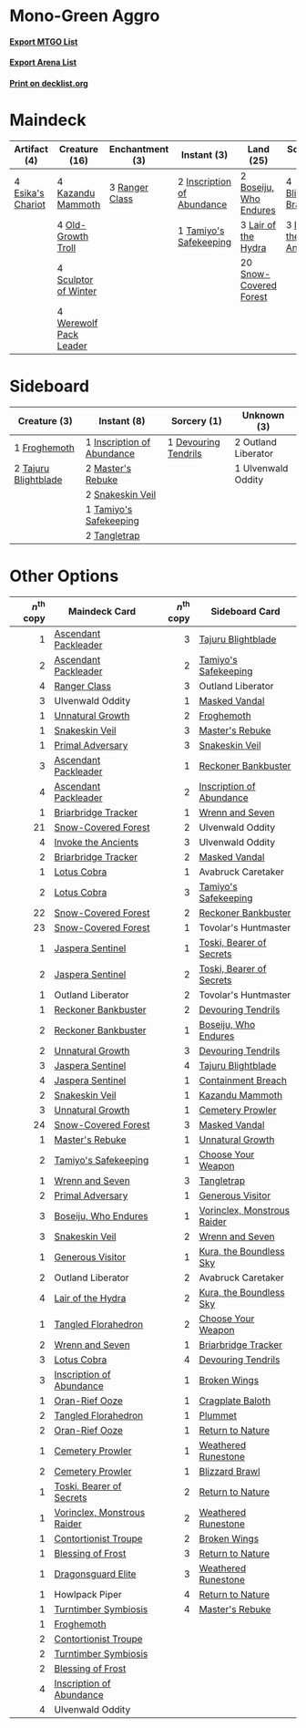 # Mono-Green Aggro

#### [Export MTGO List](../collection/Mono-Green%20Aggro/Mono-Green%20Aggro.txt)
#### [Export Arena List](../collection/Mono-Green%20Aggro/Mono-Green%20Aggro_arena.txt)
#### [Print on decklist.org](http://decklist.org/?deckmain=4%09Blizzard%20Brawl%0A2%09Boseiju,%20Who%20Endures%0A4%09Esika's%20Chariot%0A2%09Inscription%20of%20Abundance%0A3%09Invoke%20the%20Ancients%0A4%09Kazandu%20Mammoth%0A3%09Lair%20of%20the%20Hydra%0A4%09Old-Growth%20Troll%0A3%09Ranger%20Class%0A4%09Sculptor%20of%20Winter%0A20%09Snow-Covered%20Forest%0A1%09Tamiyo's%20Safekeeping%0A2%09Ulvenwald%20Oddity%0A4%09Werewolf%20Pack%20Leader&deckside=1%09Devouring%20Tendrils%0A1%09Froghemoth%0A1%09Inscription%20of%20Abundance%0A2%09Master's%20Rebuke%0A2%09Outland%20Liberator%0A2%09Snakeskin%20Veil%0A2%09Tajuru%20Blightblade%0A1%09Tamiyo's%20Safekeeping%0A2%09Tangletrap%0A1%09Ulvenwald%20Oddity)
# Maindeck

|                                        Artifact (4)                                        |                                          Creature (16)                                          |                                     Enchantment (3)                                     |                                             Instant (3)                                             |                                            Land (25)                                            |                                          Sorcery (7)                                           |   Unknown (2)    |
|--------------------------------------------------------------------------------------------|-------------------------------------------------------------------------------------------------|-----------------------------------------------------------------------------------------|-----------------------------------------------------------------------------------------------------|-------------------------------------------------------------------------------------------------|------------------------------------------------------------------------------------------------|------------------|
|4 [Esika's Chariot](http://gatherer.wizards.com/Pages/Card/Details.aspx?multiverseid=503783)|4 [Kazandu Mammoth](http://gatherer.wizards.com/Pages/Card/Details.aspx?multiverseid=491835)     |3 [Ranger Class](http://gatherer.wizards.com/Pages/Card/Details.aspx?multiverseid=527489)|2 [Inscription of Abundance](http://gatherer.wizards.com/Pages/Card/Details.aspx?multiverseid=491832)|2 [Boseiju, Who Endures](http://gatherer.wizards.com/Pages/Card/Details.aspx?multiverseid=548579)|4 [Blizzard Brawl](http://gatherer.wizards.com/Pages/Card/Details.aspx?multiverseid=503775)     |2 Ulvenwald Oddity|
|                                                                                            |4 [Old-Growth Troll](http://gatherer.wizards.com/Pages/Card/Details.aspx?multiverseid=503801)    |                                                                                         |1 [Tamiyo's Safekeeping](http://gatherer.wizards.com/Pages/Card/Details.aspx?multiverseid=548521)    |3 [Lair of the Hydra](http://gatherer.wizards.com/Pages/Card/Details.aspx?multiverseid=527546)   |3 [Invoke the Ancients](http://gatherer.wizards.com/Pages/Card/Details.aspx?multiverseid=548501)|                  |
|                                                                                            |4 [Sculptor of Winter](http://gatherer.wizards.com/Pages/Card/Details.aspx?multiverseid=503809)  |                                                                                         |                                                                                                     |20 [Snow-Covered Forest](http://gatherer.wizards.com/Pages/Card/Details.aspx?multiverseid=121192)|                                                                                                |                  |
|                                                                                            |4 [Werewolf Pack Leader](http://gatherer.wizards.com/Pages/Card/Details.aspx?multiverseid=527498)|                                                                                         |                                                                                                     |                                                                                                 |                                                                                                |                  |


# Sideboard

|                                         Creature (3)                                          |                                             Instant (8)                                             |                                          Sorcery (1)                                          |    Unknown (3)    |
|-----------------------------------------------------------------------------------------------|-----------------------------------------------------------------------------------------------------|-----------------------------------------------------------------------------------------------|-------------------|
|1 [Froghemoth](http://gatherer.wizards.com/Pages/Card/Details.aspx?multiverseid=527471)        |1 [Inscription of Abundance](http://gatherer.wizards.com/Pages/Card/Details.aspx?multiverseid=491832)|1 [Devouring Tendrils](http://gatherer.wizards.com/Pages/Card/Details.aspx?multiverseid=513603)|2 Outland Liberator|
|2 [Tajuru Blightblade](http://gatherer.wizards.com/Pages/Card/Details.aspx?multiverseid=491856)|2 [Master's Rebuke](http://gatherer.wizards.com/Pages/Card/Details.aspx?multiverseid=548511)         |                                                                                               |1 Ulvenwald Oddity |
|                                                                                               |2 [Snakeskin Veil](http://gatherer.wizards.com/Pages/Card/Details.aspx?multiverseid=503810)          |                                                                                               |                   |
|                                                                                               |1 [Tamiyo's Safekeeping](http://gatherer.wizards.com/Pages/Card/Details.aspx?multiverseid=548521)    |                                                                                               |                   |
|                                                                                               |2 [Tangletrap](http://gatherer.wizards.com/Pages/Card/Details.aspx?multiverseid=513622)              |                                                                                               |                   |


# Other Options

|*n*<sup>th</sup> copy|                                            Maindeck Card                                             |*n*<sup>th</sup> copy|                                            Sideboard Card                                            |
|--------------------:|------------------------------------------------------------------------------------------------------|--------------------:|------------------------------------------------------------------------------------------------------|
|                    1|[Ascendant Packleader](http://gatherer.wizards.com/Pages/Card/Details.aspx?multiverseid=541047)       |                    3|[Tajuru Blightblade](http://gatherer.wizards.com/Pages/Card/Details.aspx?multiverseid=491856)         |
|                    2|[Ascendant Packleader](http://gatherer.wizards.com/Pages/Card/Details.aspx?multiverseid=541047)       |                    2|[Tamiyo's Safekeeping](http://gatherer.wizards.com/Pages/Card/Details.aspx?multiverseid=548521)       |
|                    4|[Ranger Class](http://gatherer.wizards.com/Pages/Card/Details.aspx?multiverseid=527489)               |                    3|Outland Liberator                                                                                     |
|                    3|Ulvenwald Oddity                                                                                      |                    1|[Masked Vandal](http://gatherer.wizards.com/Pages/Card/Details.aspx?multiverseid=503800)              |
|                    1|[Unnatural Growth](http://gatherer.wizards.com/Pages/Card/Details.aspx?multiverseid=534997)           |                    2|[Froghemoth](http://gatherer.wizards.com/Pages/Card/Details.aspx?multiverseid=527471)                 |
|                    1|[Snakeskin Veil](http://gatherer.wizards.com/Pages/Card/Details.aspx?multiverseid=503810)             |                    3|[Master's Rebuke](http://gatherer.wizards.com/Pages/Card/Details.aspx?multiverseid=548511)            |
|                    1|[Primal Adversary](http://gatherer.wizards.com/Pages/Card/Details.aspx?multiverseid=534983)           |                    3|[Snakeskin Veil](http://gatherer.wizards.com/Pages/Card/Details.aspx?multiverseid=503810)             |
|                    3|[Ascendant Packleader](http://gatherer.wizards.com/Pages/Card/Details.aspx?multiverseid=541047)       |                    1|[Reckoner Bankbuster](http://gatherer.wizards.com/Pages/Card/Details.aspx?multiverseid=548568)        |
|                    4|[Ascendant Packleader](http://gatherer.wizards.com/Pages/Card/Details.aspx?multiverseid=541047)       |                    2|[Inscription of Abundance](http://gatherer.wizards.com/Pages/Card/Details.aspx?multiverseid=491832)   |
|                    1|[Briarbridge Tracker](http://gatherer.wizards.com/Pages/Card/Details.aspx?multiverseid=534957)        |                    1|[Wrenn and Seven](http://gatherer.wizards.com/Pages/Card/Details.aspx?multiverseid=534999)            |
|                   21|[Snow-Covered Forest](http://gatherer.wizards.com/Pages/Card/Details.aspx?multiverseid=121192)        |                    2|Ulvenwald Oddity                                                                                      |
|                    4|[Invoke the Ancients](http://gatherer.wizards.com/Pages/Card/Details.aspx?multiverseid=548501)        |                    3|Ulvenwald Oddity                                                                                      |
|                    2|[Briarbridge Tracker](http://gatherer.wizards.com/Pages/Card/Details.aspx?multiverseid=534957)        |                    2|[Masked Vandal](http://gatherer.wizards.com/Pages/Card/Details.aspx?multiverseid=503800)              |
|                    1|[Lotus Cobra](http://gatherer.wizards.com/Pages/Card/Details.aspx?multiverseid=438740)                |                    1|Avabruck Caretaker                                                                                    |
|                    2|[Lotus Cobra](http://gatherer.wizards.com/Pages/Card/Details.aspx?multiverseid=438740)                |                    3|[Tamiyo's Safekeeping](http://gatherer.wizards.com/Pages/Card/Details.aspx?multiverseid=548521)       |
|                   22|[Snow-Covered Forest](http://gatherer.wizards.com/Pages/Card/Details.aspx?multiverseid=121192)        |                    2|[Reckoner Bankbuster](http://gatherer.wizards.com/Pages/Card/Details.aspx?multiverseid=548568)        |
|                   23|[Snow-Covered Forest](http://gatherer.wizards.com/Pages/Card/Details.aspx?multiverseid=121192)        |                    1|Tovolar's Huntmaster                                                                                  |
|                    1|[Jaspera Sentinel](http://gatherer.wizards.com/Pages/Card/Details.aspx?multiverseid=503792)           |                    1|[Toski, Bearer of Secrets](http://gatherer.wizards.com/Pages/Card/Details.aspx?multiverseid=503813)   |
|                    2|[Jaspera Sentinel](http://gatherer.wizards.com/Pages/Card/Details.aspx?multiverseid=503792)           |                    2|[Toski, Bearer of Secrets](http://gatherer.wizards.com/Pages/Card/Details.aspx?multiverseid=503813)   |
|                    1|Outland Liberator                                                                                     |                    2|Tovolar's Huntmaster                                                                                  |
|                    1|[Reckoner Bankbuster](http://gatherer.wizards.com/Pages/Card/Details.aspx?multiverseid=548568)        |                    2|[Devouring Tendrils](http://gatherer.wizards.com/Pages/Card/Details.aspx?multiverseid=513603)         |
|                    2|[Reckoner Bankbuster](http://gatherer.wizards.com/Pages/Card/Details.aspx?multiverseid=548568)        |                    1|[Boseiju, Who Endures](http://gatherer.wizards.com/Pages/Card/Details.aspx?multiverseid=548579)       |
|                    2|[Unnatural Growth](http://gatherer.wizards.com/Pages/Card/Details.aspx?multiverseid=534997)           |                    3|[Devouring Tendrils](http://gatherer.wizards.com/Pages/Card/Details.aspx?multiverseid=513603)         |
|                    3|[Jaspera Sentinel](http://gatherer.wizards.com/Pages/Card/Details.aspx?multiverseid=503792)           |                    4|[Tajuru Blightblade](http://gatherer.wizards.com/Pages/Card/Details.aspx?multiverseid=491856)         |
|                    4|[Jaspera Sentinel](http://gatherer.wizards.com/Pages/Card/Details.aspx?multiverseid=503792)           |                    1|[Containment Breach](http://gatherer.wizards.com/Pages/Card/Details.aspx?multiverseid=513602)         |
|                    2|[Snakeskin Veil](http://gatherer.wizards.com/Pages/Card/Details.aspx?multiverseid=503810)             |                    1|[Kazandu Mammoth](http://gatherer.wizards.com/Pages/Card/Details.aspx?multiverseid=491835)            |
|                    3|[Unnatural Growth](http://gatherer.wizards.com/Pages/Card/Details.aspx?multiverseid=534997)           |                    1|[Cemetery Prowler](http://gatherer.wizards.com/Pages/Card/Details.aspx?multiverseid=541053)           |
|                   24|[Snow-Covered Forest](http://gatherer.wizards.com/Pages/Card/Details.aspx?multiverseid=121192)        |                    3|[Masked Vandal](http://gatherer.wizards.com/Pages/Card/Details.aspx?multiverseid=503800)              |
|                    1|[Master's Rebuke](http://gatherer.wizards.com/Pages/Card/Details.aspx?multiverseid=548511)            |                    1|[Unnatural Growth](http://gatherer.wizards.com/Pages/Card/Details.aspx?multiverseid=534997)           |
|                    2|[Tamiyo's Safekeeping](http://gatherer.wizards.com/Pages/Card/Details.aspx?multiverseid=548521)       |                    1|[Choose Your Weapon](http://gatherer.wizards.com/Pages/Card/Details.aspx?multiverseid=527462)         |
|                    1|[Wrenn and Seven](http://gatherer.wizards.com/Pages/Card/Details.aspx?multiverseid=534999)            |                    3|[Tangletrap](http://gatherer.wizards.com/Pages/Card/Details.aspx?multiverseid=513622)                 |
|                    2|[Primal Adversary](http://gatherer.wizards.com/Pages/Card/Details.aspx?multiverseid=534983)           |                    1|[Generous Visitor](http://gatherer.wizards.com/Pages/Card/Details.aspx?multiverseid=548493)           |
|                    3|[Boseiju, Who Endures](http://gatherer.wizards.com/Pages/Card/Details.aspx?multiverseid=548579)       |                    1|[Vorinclex, Monstrous Raider](http://gatherer.wizards.com/Pages/Card/Details.aspx?multiverseid=503815)|
|                    3|[Snakeskin Veil](http://gatherer.wizards.com/Pages/Card/Details.aspx?multiverseid=503810)             |                    2|[Wrenn and Seven](http://gatherer.wizards.com/Pages/Card/Details.aspx?multiverseid=534999)            |
|                    1|[Generous Visitor](http://gatherer.wizards.com/Pages/Card/Details.aspx?multiverseid=548493)           |                    1|[Kura, the Boundless Sky](http://gatherer.wizards.com/Pages/Card/Details.aspx?multiverseid=548509)    |
|                    2|Outland Liberator                                                                                     |                    2|Avabruck Caretaker                                                                                    |
|                    4|[Lair of the Hydra](http://gatherer.wizards.com/Pages/Card/Details.aspx?multiverseid=527546)          |                    2|[Kura, the Boundless Sky](http://gatherer.wizards.com/Pages/Card/Details.aspx?multiverseid=548509)    |
|                    1|[Tangled Florahedron](http://gatherer.wizards.com/Pages/Card/Details.aspx?multiverseid=491859)        |                    2|[Choose Your Weapon](http://gatherer.wizards.com/Pages/Card/Details.aspx?multiverseid=527462)         |
|                    2|[Wrenn and Seven](http://gatherer.wizards.com/Pages/Card/Details.aspx?multiverseid=534999)            |                    1|[Briarbridge Tracker](http://gatherer.wizards.com/Pages/Card/Details.aspx?multiverseid=534957)        |
|                    3|[Lotus Cobra](http://gatherer.wizards.com/Pages/Card/Details.aspx?multiverseid=438740)                |                    4|[Devouring Tendrils](http://gatherer.wizards.com/Pages/Card/Details.aspx?multiverseid=513603)         |
|                    3|[Inscription of Abundance](http://gatherer.wizards.com/Pages/Card/Details.aspx?multiverseid=491832)   |                    1|[Broken Wings](http://gatherer.wizards.com/Pages/Card/Details.aspx?multiverseid=491827)               |
|                    1|[Oran-Rief Ooze](http://gatherer.wizards.com/Pages/Card/Details.aspx?multiverseid=491846)             |                    1|[Cragplate Baloth](http://gatherer.wizards.com/Pages/Card/Details.aspx?multiverseid=491829)           |
|                    2|[Tangled Florahedron](http://gatherer.wizards.com/Pages/Card/Details.aspx?multiverseid=491859)        |                    1|[Plummet](http://gatherer.wizards.com/Pages/Card/Details.aspx?multiverseid=442172)                    |
|                    2|[Oran-Rief Ooze](http://gatherer.wizards.com/Pages/Card/Details.aspx?multiverseid=491846)             |                    1|[Return to Nature](http://gatherer.wizards.com/Pages/Card/Details.aspx?multiverseid=461102)           |
|                    1|[Cemetery Prowler](http://gatherer.wizards.com/Pages/Card/Details.aspx?multiverseid=541053)           |                    1|[Weathered Runestone](http://gatherer.wizards.com/Pages/Card/Details.aspx?multiverseid=503863)        |
|                    2|[Cemetery Prowler](http://gatherer.wizards.com/Pages/Card/Details.aspx?multiverseid=541053)           |                    1|[Blizzard Brawl](http://gatherer.wizards.com/Pages/Card/Details.aspx?multiverseid=503775)             |
|                    1|[Toski, Bearer of Secrets](http://gatherer.wizards.com/Pages/Card/Details.aspx?multiverseid=503813)   |                    2|[Return to Nature](http://gatherer.wizards.com/Pages/Card/Details.aspx?multiverseid=461102)           |
|                    1|[Vorinclex, Monstrous Raider](http://gatherer.wizards.com/Pages/Card/Details.aspx?multiverseid=503815)|                    2|[Weathered Runestone](http://gatherer.wizards.com/Pages/Card/Details.aspx?multiverseid=503863)        |
|                    1|[Contortionist Troupe](http://gatherer.wizards.com/Pages/Card/Details.aspx?multiverseid=534964)       |                    2|[Broken Wings](http://gatherer.wizards.com/Pages/Card/Details.aspx?multiverseid=491827)               |
|                    1|[Blessing of Frost](http://gatherer.wizards.com/Pages/Card/Details.aspx?multiverseid=503774)          |                    3|[Return to Nature](http://gatherer.wizards.com/Pages/Card/Details.aspx?multiverseid=461102)           |
|                    1|[Dragonsguard Elite](http://gatherer.wizards.com/Pages/Card/Details.aspx?multiverseid=513604)         |                    3|[Weathered Runestone](http://gatherer.wizards.com/Pages/Card/Details.aspx?multiverseid=503863)        |
|                    1|Howlpack Piper                                                                                        |                    4|[Return to Nature](http://gatherer.wizards.com/Pages/Card/Details.aspx?multiverseid=461102)           |
|                    1|[Turntimber Symbiosis](http://gatherer.wizards.com/Pages/Card/Details.aspx?multiverseid=491864)       |                    4|[Master's Rebuke](http://gatherer.wizards.com/Pages/Card/Details.aspx?multiverseid=548511)            |
|                    1|[Froghemoth](http://gatherer.wizards.com/Pages/Card/Details.aspx?multiverseid=527471)                 |                     |                                                                                                      |
|                    2|[Contortionist Troupe](http://gatherer.wizards.com/Pages/Card/Details.aspx?multiverseid=534964)       |                     |                                                                                                      |
|                    2|[Turntimber Symbiosis](http://gatherer.wizards.com/Pages/Card/Details.aspx?multiverseid=491864)       |                     |                                                                                                      |
|                    2|[Blessing of Frost](http://gatherer.wizards.com/Pages/Card/Details.aspx?multiverseid=503774)          |                     |                                                                                                      |
|                    4|[Inscription of Abundance](http://gatherer.wizards.com/Pages/Card/Details.aspx?multiverseid=491832)   |                     |                                                                                                      |
|                    4|Ulvenwald Oddity                                                                                      |                     |                                                                                                      |

